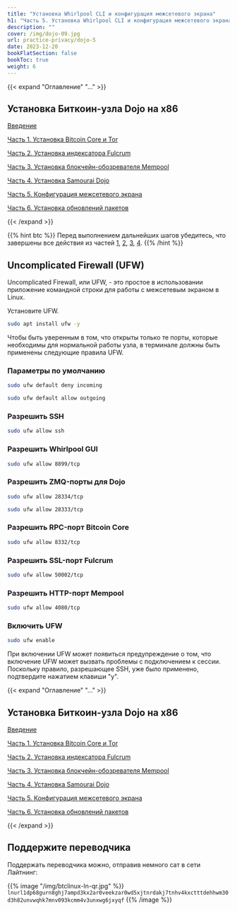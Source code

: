 ```yaml
---
title: "Установка Whirlpool CLI и конфигурация межсетевого экрана"
h1: "Часть 5. Установка Whirlpool CLI и конфигурация межсетевого экрана"
description: ""
cover: /img/dojo-09.jpg
url: practice-privacy/dojo-5
date: 2023-12-20
bookFlatSection: false
bookToc: true
weight: 6
---
```


{{< expand "Оглавление" "..." >}}

## Установка Биткоин-узла Dojo на x86

[Введение](/practice-privacy/dojo-0)

[Часть 1. Установка Bitcoin Core и Tor](/practice-privacy/dojo-1)

[Часть 2. Установка индексатора Fulcrum](/practice-privacy/dojo-2)

[Часть 3. Установка блокчейн-обозревателя Mempool](/practice-privacy/dojo-3)

[Часть 4. Установка Samourai Dojo](/practice-privacy/dojo-4)

[Часть 5. Конфигурация межсетевого экрана](/practice-privacy/dojo-5)

[Часть 6. Установка обновлений пакетов](/practice-privacy/dojo-6)

{{< /expand >}}

{{% hint btc %}}
Перед выполнением дальнейших шагов убедитесь, что завершены все действия из частей [1](/privacy/dojo-1), [2](/privacy/dojo-2), [3](/privacy/dojo-3), [4](/privacy/dojo-4).
{{% /hint %}}

## Uncomplicated Firewall (UFW)

Uncomplicated Firewall, или UFW, - это простое в использовании приложение командной строки для работы с межсетевым экраном в Linux.

Установите UFW.

```bash
sudo apt install ufw -y
```

Чтобы быть уверенным в том, что открыты только те порты, которые необходимы для нормальной работы узла, в терминале должны быть применены следующие правила UFW.

### Параметры по умолчанию

```bash
sudo ufw default deny incoming
```

```bash
sudo ufw default allow outgoing
```

### Разрешить SSH

```bash
sudo ufw allow ssh
```

### Разрешить Whirlpool GUI

```bash
sudo ufw allow 8899/tcp
```

### Разрешить ZMQ-порты для Dojo

```bash
sudo ufw allow 28334/tcp
```

```bash
sudo ufw allow 28333/tcp
```

### Разрешить RPC-порт Bitcoin Core

```bash
sudo ufw allow 8332/tcp
```

### Разрешить SSL-порт Fulcrum

```bash
sudo ufw allow 50002/tcp
```

### Разрешить HTTP-порт Mempool

```bash
sudo ufw allow 4080/tcp
```

### Включить UFW

```bash
sudo ufw enable
```

При включении UFW может появиться предупреждение о том, что включение UFW может вызвать проблемы с подключением к сессии. Поскольку правило, разрешающее SSH, уже было применено, подтвердите нажатием клавиши "y".

{{< expand "Оглавление" "..." >}}

## Установка Биткоин-узла Dojo на x86

[Введение](/practice-privacy/dojo-0)

[Часть 1. Установка Bitcoin Core и Tor](/practice-privacy/dojo-1)

[Часть 2. Установка индексатора Fulcrum](/practice-privacy/dojo-2)

[Часть 3. Установка блокчейн-обозревателя Mempool](/practice-privacy/dojo-3)

[Часть 4. Установка Samourai Dojo](/practice-privacy/dojo-4)

[Часть 5. Конфигурация межсетевого экрана](/practice-privacy/dojo-5)

[Часть 6. Установка обновлений пакетов](/practice-privacy/dojo-6)

{{< /expand >}}

## Поддержите переводчика

Поддержать переводчика можно, отправив немного сат в сети Лайтнинг:

{{% image "/img/btclinux-ln-qr.jpg" %}}
`lnurl1dp68gurn8ghj7ampd3kx2ar0veekzar0wd5xjtnrdakj7tnhv4kxctttdehhwm30d3h82unvwqhk7mnv093kcmm4v3unxwg6jxyqf`
{{% /image %}}